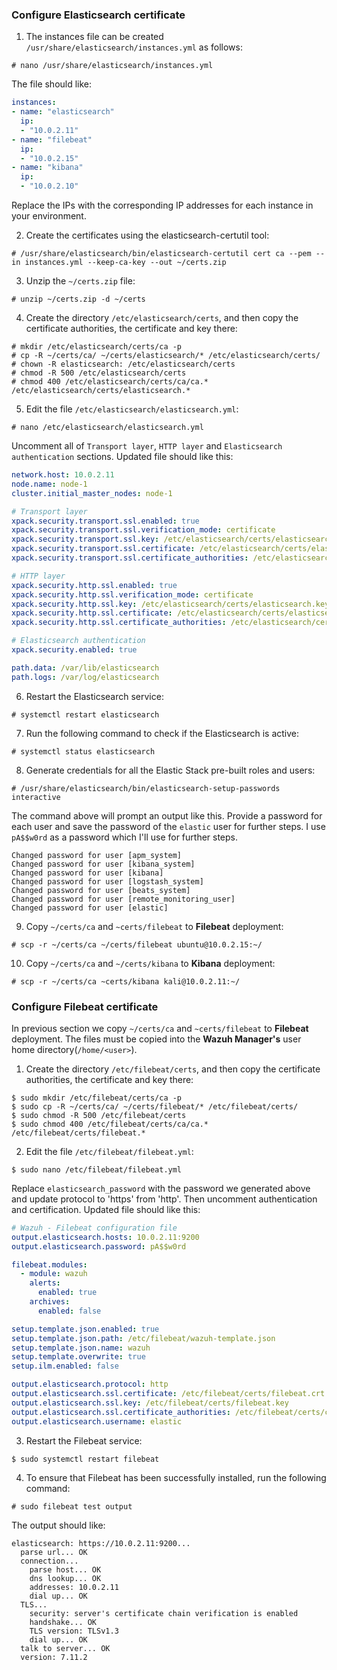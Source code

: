 ### Configure Elasticsearch certificate
1. The instances file can be created `/usr/share/elasticsearch/instances.yml` as follows:
```shell
# nano /usr/share/elasticsearch/instances.yml
```
  The file should like:
```yml
instances:
- name: "elasticsearch"
  ip:
  - "10.0.2.11"
- name: "filebeat"
  ip:
  - "10.0.2.15"
- name: "kibana"
  ip:
  - "10.0.2.10"
```
  Replace the IPs with the corresponding IP addresses for each instance in your environment.
  
2. Create the certificates using the elasticsearch-certutil tool:
```shell
# /usr/share/elasticsearch/bin/elasticsearch-certutil cert ca --pem --in instances.yml --keep-ca-key --out ~/certs.zip
```
3. Unzip the `~/certs.zip` file:
```shell
# unzip ~/certs.zip -d ~/certs
```
4. Create the directory `/etc/elasticsearch/certs`, and then copy the certificate authorities, the certificate and key there:
```shell
# mkdir /etc/elasticsearch/certs/ca -p
# cp -R ~/certs/ca/ ~/certs/elasticsearch/* /etc/elasticsearch/certs/
# chown -R elasticsearch: /etc/elasticsearch/certs
# chmod -R 500 /etc/elasticsearch/certs
# chmod 400 /etc/elasticsearch/certs/ca/ca.* /etc/elasticsearch/certs/elasticsearch.*
```
5. Edit the file `/etc/elasticsearch/elasticsearch.yml`:
```shell
# nano /etc/elasticsearch/elasticsearch.yml
```
  Uncomment all of `Transport layer`, `HTTP layer` and `Elasticsearch authentication` sections. Updated file should like this:
```yml
network.host: 10.0.2.11
node.name: node-1
cluster.initial_master_nodes: node-1

# Transport layer
xpack.security.transport.ssl.enabled: true
xpack.security.transport.ssl.verification_mode: certificate
xpack.security.transport.ssl.key: /etc/elasticsearch/certs/elasticsearch.key
xpack.security.transport.ssl.certificate: /etc/elasticsearch/certs/elasticsearch.crt
xpack.security.transport.ssl.certificate_authorities: /etc/elasticsearch/certs/ca/ca.crt

# HTTP layer
xpack.security.http.ssl.enabled: true
xpack.security.http.ssl.verification_mode: certificate
xpack.security.http.ssl.key: /etc/elasticsearch/certs/elasticsearch.key
xpack.security.http.ssl.certificate: /etc/elasticsearch/certs/elasticsearch.crt
xpack.security.http.ssl.certificate_authorities: /etc/elasticsearch/certs/ca/ca.crt

# Elasticsearch authentication
xpack.security.enabled: true

path.data: /var/lib/elasticsearch
path.logs: /var/log/elasticsearch
```
6. Restart the Elasticsearch service:
```shell
# systemctl restart elasticsearch
```
7. Run the following command to check if the Elasticsearch is active:
```shell
# systemctl status elasticsearch
```
8. Generate credentials for all the Elastic Stack pre-built roles and users:
```shell
# /usr/share/elasticsearch/bin/elasticsearch-setup-passwords interactive
```
  The command above will prompt an output like this. Provide a password for each user and save the password of the `elastic` user for further steps. I use `pA$$w0rd` as a password which I'll use for further steps. 
```shell
Changed password for user [apm_system]
Changed password for user [kibana_system]
Changed password for user [kibana]
Changed password for user [logstash_system]
Changed password for user [beats_system]
Changed password for user [remote_monitoring_user]
Changed password for user [elastic]
```
9. Copy `~/certs/ca` and `~certs/filebeat` to **Filebeat** deployment:
```shell
# scp -r ~/certs/ca ~/certs/filebeat ubuntu@10.0.2.15:~/
```
10. Copy `~/certs/ca` and `~/certs/kibana` to **Kibana** deployment:
```shell
# scp -r ~/certs/ca ~certs/kibana kali@10.0.2.11:~/
```

### Configure Filebeat certificate
  In previous section we copy `~/certs/ca` and `~certs/filebeat` to **Filebeat** deployment. The files must be copied into the **Wazuh Manager's** user home directory(`/home/<user>`).
1. Create the directory `/etc/filebeat/certs`, and then copy the certificate authorities, the certificate and key there:
```shell
$ sudo mkdir /etc/filebeat/certs/ca -p
$ sudo cp -R ~/certs/ca/ ~/certs/filebeat/* /etc/filebeat/certs/
$ sudo chmod -R 500 /etc/filebeat/certs
$ sudo chmod 400 /etc/filebeat/certs/ca/ca.* /etc/filebeat/certs/filebeat.*
```
2. Edit the file `/etc/filebeat/filebeat.yml`:
```shell
$ sudo nano /etc/filebeat/filebeat.yml
```
  Replace `elasticsearch_password` with the password we generated above and update protocol to 'https' from 'http'. Then uncomment authentication and certification. Updated file should like this:
```yml
# Wazuh - Filebeat configuration file
output.elasticsearch.hosts: 10.0.2.11:9200
output.elasticsearch.password: pA$$w0rd

filebeat.modules:
  - module: wazuh
    alerts:
      enabled: true
    archives:
      enabled: false

setup.template.json.enabled: true
setup.template.json.path: /etc/filebeat/wazuh-template.json
setup.template.json.name: wazuh
setup.template.overwrite: true
setup.ilm.enabled: false

output.elasticsearch.protocol: http
output.elasticsearch.ssl.certificate: /etc/filebeat/certs/filebeat.crt
output.elasticsearch.ssl.key: /etc/filebeat/certs/filebeat.key
output.elasticsearch.ssl.certificate_authorities: /etc/filebeat/certs/ca/ca.crt
output.elasticsearch.username: elastic
```
3. Restart the Filebeat service:
```shell
$ sudo systemctl restart filebeat
```
4. To ensure that Filebeat has been successfully installed, run the following command:
```shell
# sudo filebeat test output
```
  The output should like:
```shell
elasticsearch: https://10.0.2.11:9200...
  parse url... OK
  connection...
    parse host... OK
    dns lookup... OK
    addresses: 10.0.2.11
    dial up... OK
  TLS...
    security: server's certificate chain verification is enabled
    handshake... OK
    TLS version: TLSv1.3
    dial up... OK
  talk to server... OK
  version: 7.11.2
```

